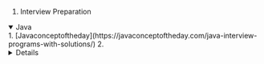 1. Interview Preparation

<details open>
<summary>Java</summary>
    1. [Javaconceptoftheday](https://javaconceptoftheday.com/java-interview-programs-with-solutions/)
    2.
<details>

<details open>
<summary>Spring Boot</summary>
    1. [Selenium Express Youtube Channel - 1](https://www.youtube.com/watch?v=ZzJ3qkPR9WA&t=5378s&ab_channel=SeleniumExpress)
    2. [Selenium Express Youtube Channel - 2](https://www.youtube.com/watch?v=9grEmpRfK0Y&list=LL&index=2&t=4s&ab_channel=SeleniumExpress)
    3. [Selenium Express Youtube Channel - 3](https://www.youtube.com/watch?v=-lsFW9Wp2Y0&list=LL&index=3&t=5s&ab_channel=SeleniumExpress)
    4. [Selenium Express Youtube Channel - 4](https://www.youtube.com/watch?v=yX2w-Sof95s&list=LL&index=4&t=1258s&ab_channel=SeleniumExpress)
</details>

<details open>
<summary>Cassandra</summary>
    1. [freeCodeCamp Cassandra Basics](https://www.youtube.com/watch?v=J-cSy5MeMOA&ab_channel=freeCodeCamp.org)
</details>
   
 <deatials open>  
 <summary>Javascript</summary>
   1. [JS Interview Questions and Answers](https://www.youtube.com/watch?v=AUTO7ALJk2U&list=PL3aZbxdSiCbPq0iHyLPgD4N5q2rHrP8wR&index=1&ab_channel=InterviewHappy)
    2. [React JS Interview Question and Answers](https://www.youtube.com/watch?v=IMEzmmP3WAs&ab_channel=InterviewHappy)
    3. [Angular Interview Questions and Answers](https://www.youtube.com/watch?v=4KBVkQ7b6yk&list=PL3aZbxdSiCbNx-4OlJZmb4phJgx_ZbzEd&index=2&ab_channel=InterviewHappy)
</details>

